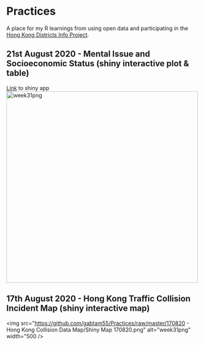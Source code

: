 # Practices
A place for my R learnings from using open data and participating in the <a href="https://github.com/Hong-Kong-Districts-Info">Hong Kong Districts Info Project</a>.

## 21st August 2020 - Mental Issue and Socioeconomic Status (shiny interactive plot & table)
<a href="https://www.shinyapps.io/admin/#/application/2692617">Link</a> to shiny app
<img src="https://github.com/gabtam55/Practices/raw/master/210820 - Mental Health & Socioeconomic Status/Shiny App 170820.png" alt="week31png" width="500" />

## 17th August 2020 - Hong Kong Traffic Collision Incident Map (shiny interactive map)
<img src="https://github.com/gabtam55/Practices/raw/master/170820 - Hong Kong Collision Data Map/Shiny Map 170820.png" alt="week31png" width="500 />
